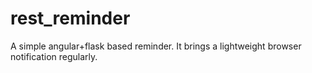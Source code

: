 # rest_reminder
A simple angular+flask based reminder. It brings a lightweight browser notification regularly.
